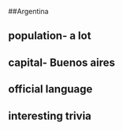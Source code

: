 ##Argentina
## population- a lot


## capital- Buenos aires

 
## official language


## interesting trivia



